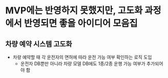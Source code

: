 # MVP에는 반영하지 못했지만, 고도화 과정에서 반영되면 좋을 아이디어 모음집

## 차량 예약 시스템 고도화
- 차량 예약할 때 각 운전자의 면허에 따라 운전 가능 여부 확인하는 로직 도입
  - 운전자 DB뿐만 아니라 차량 모델 DB에도 1종/2종 운행 가능 여부가 추가되어야 함
